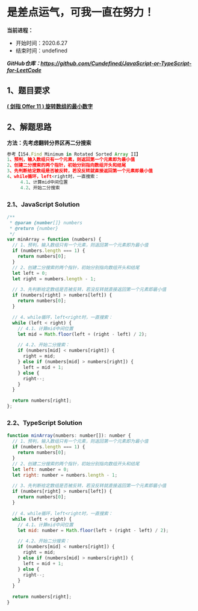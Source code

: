 ﻿# 是差点运气，可我一直在努力！
**当前进程：**

 - 开始时间：2020.6.27 
 - 结束时间：undefined

***GitHub仓库：https://github.com/Cundefined/JavaScript-or-TypeScript-for-LeetCode***



## 1、题目要求
[**( 剑指 Offer 11 )  旋转数组的最小数字**](https://leetcode-cn.com/problems/xuan-zhuan-shu-zu-de-zui-xiao-shu-zi-lcof/)
       


## 2、解题思路
**方法：先考虑翻转分界区再二分搜索**
```javascript
参考【154.Find Minimum in Rotated Sorted Array II】
1、预判，输入数组只有一个元素，则返回第一个元素即为最小值
2、创建二分搜索的两个指针，初始分别指向数组开头和结尾
3、先判断给定数组是否被反转，若没反转就直接返回第一个元素即最小值
4、while循环，left<right时，一直搜索：
     4.1、计算mid中间位置
     4.2、开始二分搜索
```


### 2.1、JavaScript Solution

```javascript
/**
 * @param {number[]} numbers
 * @return {number}
 */
var minArray = function (numbers) {
  // 1、预判，输入数组只有一个元素，则返回第一个元素即为最小值
  if (numbers.length === 1) {
    return numbers[0];
  }
  // 2、创建二分搜索的两个指针，初始分别指向数组开头和结尾
  let left = 0;
  let right = numbers.length - 1;

  // 3、先判断给定数组是否被反转，若没反转就直接返回第一个元素即最小值
  if (numbers[right] > numbers[left]) {
    return numbers[0];
  }

  // 4、while循环，left<right时，一直搜索：
  while (left < right) {
    // 4.1、计算mid中间位置
    let mid = Math.floor(left + (right - left) / 2);

    // 4.2、开始二分搜索：
    if (numbers[mid] < numbers[right]) {
      right = mid;
    } else if (numbers[mid] > numbers[right]) {
      left = mid + 1;
    } else {
      right--;
    }
  }

  return numbers[right];
};
```

### 2.2、TypeScript Solution

```javascript
function minArray(numbers: number[]): number {
  // 1、预判，输入数组只有一个元素，则返回第一个元素即为最小值
  if (numbers.length === 1) {
    return numbers[0];
  }
  // 2、创建二分搜索的两个指针，初始分别指向数组开头和结尾
  let left: number = 0;
  let right: number = numbers.length - 1;

  // 3、先判断给定数组是否被反转，若没反转就直接返回第一个元素即最小值
  if (numbers[right] > numbers[left]) {
    return numbers[0];
  }

  // 4、while循环，left<right时，一直搜索：
  while (left < right) {
    // 4.1、计算mid中间位置
    let mid: number = Math.floor(left + (right - left) / 2);

    // 4.2、开始二分搜索：
    if (numbers[mid] < numbers[right]) {
      right = mid;
    } else if (numbers[mid] > numbers[right]) {
      left = mid + 1;
    } else {
      right--;
    }
  }

  return numbers[right];
}
```

